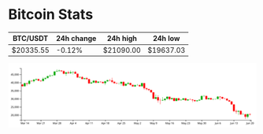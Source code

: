 # Bitcoin Stats

BTC/USDT|24h change|24h high|24h low|
|---|---|---|---|
|$20335.55|-0.12%|$21090.00|$19637.03|

<img src="./chart.svg">
